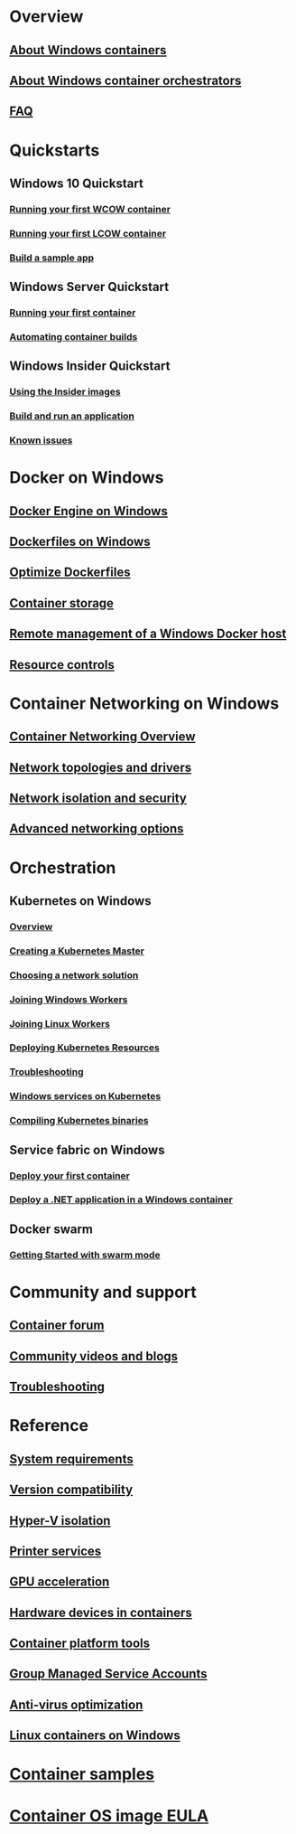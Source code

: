 # Overview
## [About Windows containers](about/index.md)
## [About Windows container orchestrators](about/overview-container-orchestrators.md)
## [FAQ](about/faq.md)

# Quickstarts
## Windows 10 Quickstart
### [Running your first WCOW container](quick-start/quick-start-windows-10.md)
### [Running your first LCOW container](quick-start/quick-start-windows-10-linux.md)
### [Build a sample app](quick-start/building-sample-app.md)
## Windows Server Quickstart
### [Running your first container](quick-start/quick-start-windows-server.md)
### [Automating container builds](quick-start/quick-start-images.md)
## Windows Insider Quickstart
### [Using the Insider images](quick-start/Using-Insider-Container-Images.md)
### [Build and run an application](quick-start/Nano-RS3-.NET-Core-and-PS.md)
### [Known issues](quick-start/Insider-Known-Issues.md)

# Docker on Windows
## [Docker Engine on Windows](manage-docker/configure-docker-daemon.md)
## [Dockerfiles on Windows](manage-docker/manage-windows-dockerfile.md)
## [Optimize Dockerfiles](manage-docker/optimize-windows-dockerfile.md)
## [Container storage](manage-containers/container-storage.md)
## [Remote management of a Windows Docker host](management/manage_remotehost.md)
## [Resource controls](manage-containers/resource-controls.md)

# Container Networking on Windows
## [Container Networking Overview](container-networking/architecture.md)
## [Network topologies and drivers](container-networking/network-drivers-topologies.md)
## [Network isolation and security](container-networking/network-isolation-security.md)
## [Advanced networking options](container-networking/advanced.md)

# Orchestration
## Kubernetes on Windows 
### [Overview](kubernetes/getting-started-kubernetes-windows.md)
### [Creating a Kubernetes Master](kubernetes/creating-a-linux-master.md)
### [Choosing a network solution](kubernetes/network-topologies.md)
### [Joining Windows Workers](kubernetes/joining-windows-workers.md)
### [Joining Linux Workers](kubernetes/joining-linux-workers.md)
### [Deploying Kubernetes Resources](kubernetes/deploying-resources.md)
### [Troubleshooting](kubernetes/common-problems.md)
### [Windows services on Kubernetes](kubernetes/kube-windows-services.md)
### [Compiling Kubernetes binaries](kubernetes/compiling-kubernetes-binaries.md)
## Service fabric on Windows
### [Deploy your first container](/azure/service-fabric/service-fabric-quickstart-containers)
### [Deploy a .NET application in a Windows container](/azure/service-fabric/service-fabric-host-app-in-a-container) 
## Docker swarm
### [Getting Started with swarm mode](manage-containers/swarm-mode.md)

# Community and support
## [Container forum](https://social.msdn.microsoft.com/Forums/home?forum=windowscontainers)
## [Community videos and blogs](communitylinks.md)
## [Troubleshooting](troubleshooting.md)

# Reference
## [System requirements](deploy-containers/system-requirements.md)
## [Version compatibility](deploy-containers/version-compatibility.md)
## [Hyper-V isolation](manage-containers/hyperv-container.md)
## [Printer services](deploy-containers/print-spooler.md)
## [GPU acceleration](deploy-containers/gpu-acceleration.md)
## [Hardware devices in containers](deploy-containers/hardware-devices-in-containers.md)
## [Container platform tools](deploy-containers/containerd.md)
## [Group Managed Service Accounts](manage-containers/manage-serviceaccounts.md)
## [Anti-virus optimization](https://docs.microsoft.com/windows-hardware/drivers/ifs/anti-virus-optimization-for-windows-containers)
## [Linux containers on Windows](deploy-containers/linux-containers.md)

# [Container samples](samples.md)

# [Container OS image EULA](Images_EULA.md)
